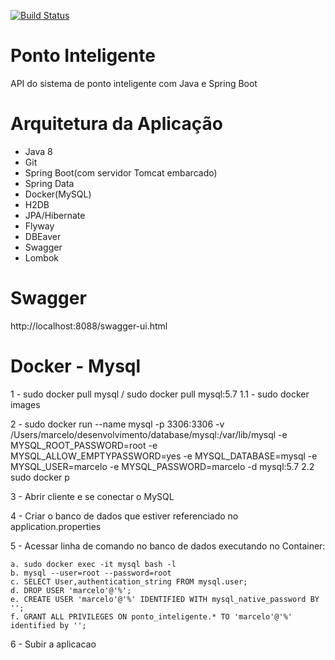 [![Build Status](https://travis-ci.org/macrusal/ponto-inteligente-api.svg?branch=master)](https://travis-ci.org/macrusal/ponto-inteligente-api)
# Ponto Inteligente
API do sistema de ponto inteligente com Java e Spring Boot

# Arquitetura da Aplicação
* Java 8
* Git
* Spring Boot(com servidor Tomcat embarcado)
* Spring Data
* Docker(MySQL)
* H2DB
* JPA/Hibernate
* Flyway
* DBEaver
* Swagger
* Lombok

# Swagger
http://localhost:8088/swagger-ui.html

# Docker - Mysql
1 - sudo docker pull mysql / sudo docker pull mysql:5.7 1.1 - sudo docker images

2 - sudo docker run --name mysql -p 3306:3306 -v /Users/marcelo/desenvolvimento/database/mysql:/var/lib/mysql -e MYSQL_ROOT_PASSWORD=root -e MYSQL_ALLOW_EMPTYPASSWORD=yes -e MYSQL_DATABASE=mysql -e MYSQL_USER=marcelo -e MYSQL_PASSWORD=marcelo -d mysql:5.7 2.2 sudo docker p

3 - Abrir cliente e se conectar o MySQL

4 - Criar o banco de dados que estiver referenciado no application.properties

5 - Acessar linha de comando no banco de dados executando no Container:

	a. sudo docker exec -it mysql bash -l 
	b. mysql --user=root --password=root 
	c. SELECT User,authentication_string FROM mysql.user; 
	d. DROP USER 'marcelo'@'%'; 
	e. CREATE USER 'marcelo'@'%' IDENTIFIED WITH mysql_native_password BY ''; 
	f. GRANT ALL PRIVILEGES ON ponto_inteligente.* TO 'marcelo'@'%' identified by '';
 
6 - Subir a aplicacao

